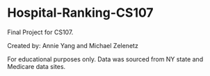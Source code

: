 # Hospital-Ranking-CS107

Final Project for CS107.

Created by: Annie Yang and Michael Zelenetz

For educational purposes only. Data was sourced from NY state and Medicare data sites.